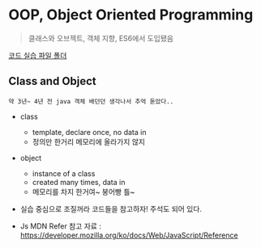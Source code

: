 # OOP, Object Oriented Programming

> 클래스와 오브젝트, 객체 지향, ES6에서 도입됐음

[코드 실습 파일 폴더]()

###

## Class and Object

``` 약 3년~ 4년 전 java 객체 배던던 생각나서 추억 돋았다.. ```

- class
    - template, declare once, no data in
    - 정의만 한거리 메모리에 올라가지 않지

- object 
    - instance of a class
    - created many times, data in
    - 메모리를 차지 한거여~ 붕어빵 틀~

- 실습 중심으로 조질꺼라 코드들을 참고하자! 주석도 되어 있다.

- Js MDN Refer 참고 자료 : https://developer.mozilla.org/ko/docs/Web/JavaScript/Reference